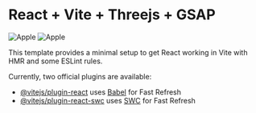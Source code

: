 # React + Vite + Threejs + GSAP

![Apple](https://i.pinimg.com/736x/21/a5/f7/21a5f7ae40ae7a4660f184a73324a6a4.jpg)
![Apple](https://i.pinimg.com/736x/d5/d4/94/d5d4944558e3068c7bce5af67045c1d0.jpg)

This template provides a minimal setup to get React working in Vite with HMR and some ESLint rules.

Currently, two official plugins are available:

- [@vitejs/plugin-react](https://github.com/vitejs/vite-plugin-react/blob/main/packages/plugin-react/README.md) uses [Babel](https://babeljs.io/) for Fast Refresh
- [@vitejs/plugin-react-swc](https://github.com/vitejs/vite-plugin-react-swc) uses [SWC](https://swc.rs/) for Fast Refresh

